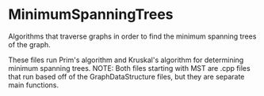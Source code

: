 # MinimumSpanningTrees
Algorithms that traverse graphs in order to find the minimum spanning trees of the graph.

These files run Prim's algorithm and Kruskal's algorithm for determining minimum spanning trees.
NOTE: Both files starting with MST are .cpp files that run based off of the GraphDataStructure files, but they are separate main functions.
